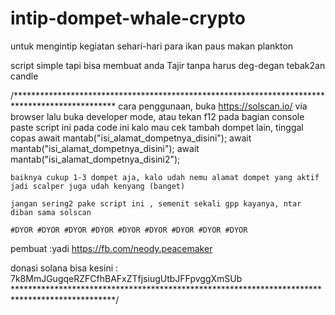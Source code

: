 # intip-dompet-whale-crypto
untuk mengintip kegiatan sehari-hari para ikan paus makan plankton

script simple tapi bisa membuat anda Tajir tanpa harus deg-degan tebak2an candle

/***********************************************************************************************
    cara penggunaan, buka https://solscan.io/ via browser
    lalu buka developer mode, atau tekan f12
    pada bagian console paste script ini pada code ini
    kalo mau cek tambah dompet lain, tinggal copas await mantab("isi_alamat_dompetnya_disini");
    await mantab("isi_alamat_dompetnya_disini");
    await mantab("isi_alamat_dompetnya_disini2");

    baiknya cukup 1-3 dompet aja, kalo udah nemu alamat dompet yang aktif jadi scalper juga udah kenyang (banget)

    jangan sering2 pake script ini , semenit sekali gpp kayanya, ntar diban sama solscan

    #DYOR #DYOR #DYOR #DYOR #DYOR #DYOR #DYOR #DYOR #DYOR

  pembuat :yadi https://fb.com/neody.peacemaker

 donasi solana bisa kesini : 7k8MmJGugqeRZFCfhBAFxZTfjsiugUtbJFFpvggXmSUb
***********************************************************************************************/